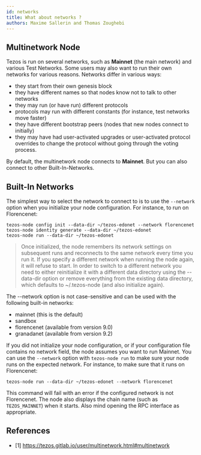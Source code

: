 ```yaml
---
id: networks
title: What about networks ?
authors: Maxime Sallerin and Thomas Zoughebi
---
```


## Multinetwork Node

Tezos is run on several networks, such as **Mainnet** (the main network) and various Test Networks. Some users may also want to run their own networks for various reasons. Networks differ in various ways:

- they start from their own genesis block
- they have different names so that nodes know not to talk to other networks
- they may run (or have run) different protocols
- protocols may run with different constants (for instance, test networks move faster)
- they have different bootstrap peers (nodes that new nodes connect to initially)
- they may have had user-activated upgrades or user-activated protocol overrides to change the protocol without going through the voting process.

By default, the multinetwork node connects to **Mainnet**. But you can also connect to other Built-In-Networks.

## Built-In Networks

The simplest way to select the network to connect to is to use the `--network` option when you initialize your node configuration. For instance, to run on Florencenet:

```shell
tezos-node config init --data-dir ~/tezos-edonet --network florencenet
tezos-node identity generate --data-dir ~/tezos-edonet
tezos-node run --data-dir ~/tezos-edonet
```

> Once initialized, the node remembers its network settings on subsequent runs and reconnects to the same network every time you run it. If you specify a different network when running the node again, it will refuse to start. In order to switch to a different network you need to either reinitialize it with a different data directory using the --data-dir option or remove everything from the existing data directory, which defaults to ~/.tezos-node (and also initialize again).

The --network option is not case-sensitive and can be used with the following built-in networks:

- mainnet (this is the default)
- sandbox
- florencenet (available from version 9.0)
- granadanet (available from version 9.2)

If you did not initialize your node configuration, or if your configuration file contains no network field, the node assumes you want to run Mainnet. You can use the `--network` option with `tezos-node run` to make sure your node runs on the expected network. For instance, to make sure that it runs on Florencenet:

```shell
tezos-node run --data-dir ~/tezos-edonet --network florencenet
```

This command will fail with an error if the configured network is not Florencenet. The node also displays the chain name (such as `TEZOS_MAINNET`) when it starts. Also mind opening the RPC interface as appropriate.


## References

- [1] https://tezos.gitlab.io/user/multinetwork.html#multinetwork